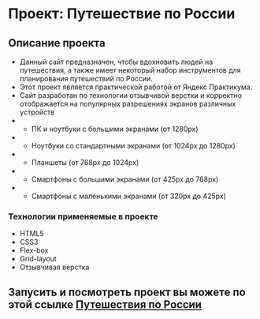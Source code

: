 # Проект: Путешествие по России

## Описание проекта
* Данный сайт предназначен, чтобы вдохновить людей на путешествия, а также имеет некоторый набор инструментов для планирования путешествий по России.
* Этот проект является практической работой от Яндекс Практикума.
* Сайт разработан по технологии отзывчивой верстки и корректно отображается на популярных разрешениях экранов различных устройств
* * ПК и ноутбуки с большими экранами (от 1280px)
* * Ноутбуки со стандартными экранами (от 1024px до 1280px)
* * Планшеты (от 768px до 1024px)
* * Смартфоны с большими экранами (от 425px до 768px)
* * Смартфоны с маленькими экранами (от 320px до 425px)
### Технологии применяемые в проекте
* HTML5
* CSS3
* Flex-box
* Grid-layout
* Отзывчивая верстка

## Запусить и посмотреть проект вы можете по этой ссылке [Путешествия по России](https://xmlhttprequest404.github.io/russian-travel/index.html "Путешествия по России")
